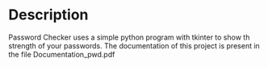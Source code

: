 # Description
Password Checker uses a simple python program with tkinter to show th strength of your passwords.
The documentation of this project is present in the file Documentation_pwd.pdf
